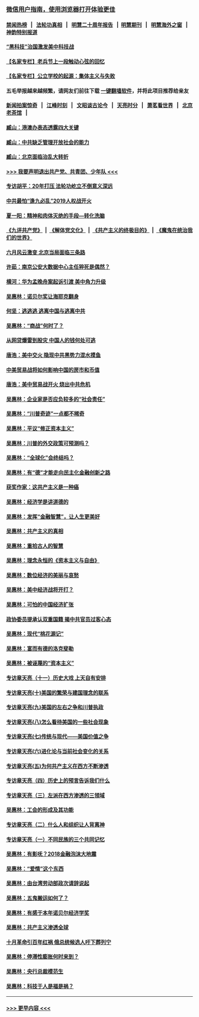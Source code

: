 ### [微信用户指南，使用浏览器打开体验更佳](https://github.com/gfw-breaker/banned-news1/blob/master/indexes/wechat-guide.md?t=0)
#### [禁闻热榜](热点新闻.md?t=0)  &nbsp;&nbsp;|&nbsp;&nbsp; [法轮功真相](https://github.com/gfw-breaker/truth/blob/master/README.md?t=0) &nbsp;&nbsp;|&nbsp;&nbsp; [明慧二十周年报告](https://github.com/gfw-breaker/mh-reports/blob/master/README.md?t=0) &nbsp;&nbsp;|&nbsp;&nbsp;[明慧期刊](https://github.com/gfw-breaker/mh-qikan) &nbsp;&nbsp;|&nbsp;&nbsp; [明慧海外之窗](https://github.com/gfw-breaker/mh-news/blob/master/README.md?t=0) &nbsp;&nbsp;|&nbsp;&nbsp; [神韵特别报道](https://github.com/gfw-breaker/mh-news/blob/master/shenyun.md?t=0)
#### [“黑科技”治国激发美中科技战](../pages/nsc423/n11638056.md?t=02070044) 
#### [【名家专栏】老兵节上一段触动心弦的回忆](../pages/nsc423/n11646016.md?t=02070044) 
#### [【名家专栏】公立学校的起源：集体主义与失败](../pages/nsc423/n11601833.md?t=02070044) 
#### 五毛举报越来越频繁，请网友们前往下载 [一键翻墙软件](https://github.com/gfw-breaker/ssr-accounts)，并将此项目推荐给亲友
#### [新闻拍案惊奇](https://github.com/gfw-breaker/banned-news1/blob/master/pages/link4.md) &nbsp;&nbsp;|&nbsp;&nbsp; [江峰时刻](https://github.com/gfw-breaker/banned-news1/blob/master/pages/link4.md) &nbsp;&nbsp;|&nbsp;&nbsp; [文昭谈古论今](https://github.com/gfw-breaker/banned-news1/blob/master/pages/link4.md) &nbsp;&nbsp;|&nbsp;&nbsp; [天亮时分](https://github.com/gfw-breaker/banned-news1/blob/master/pages/link4.md) &nbsp;&nbsp;|&nbsp;&nbsp; [萧茗看世界](https://github.com/gfw-breaker/banned-news1/blob/master/pages/link4.md) &nbsp;&nbsp;|&nbsp;&nbsp; [北京老茶馆](https://github.com/gfw-breaker/banned-news1/blob/master/pages/link4.md) &nbsp;&nbsp;|&nbsp;&nbsp; 
#### [臧山：港澳办表态透露四大关键](../pages/nsc423/n11421628.md?t=02070044) 
#### [臧山：中共缺乏管理开放社会的能力](../pages/nsc423/n11407457.md?t=02070044) 
#### [臧山：北京面临治乱大转折](../pages/nsc423/n11406895.md?t=02070044) 
#### [>>> 我要声明退出共产党、共青团、少年队 <<<](https://github.com/begood0513/goodnews/blob/master/quit/letter.md) 
#### [专访胡平：20年打压 法轮功屹立不倒意义深远](../pages/nsc423/n11398800.md?t=02070044) 
#### [中共最怕“逢九必乱”2019人权战开火](../pages/nsc423/n11385248.md?t=02070044) 
#### [夏一阳：精神和肉体灭绝的手段—转化洗脑](../pages/nsc423/n11368250.md?t=02070044) 
#### [《九评共产党》](https://github.com/begood0513/9ping.md/blob/master/README.md) &nbsp;|&nbsp; [《解体党文化》](../../../../jtdwh.md/blob/master/README.md)  &nbsp;|&nbsp; [《共产主义的终极目的》](../../../../gczydzjmd.md/blob/master/README.md) &nbsp;|&nbsp; [《魔鬼在统治我们的世界》](../../../../mgztzwmdsj.md/blob/master/README.md) 
#### [六月风云激变 北京当局面临三条路](../pages/nsc423/n11313668.md?t=02070044) 
#### [许茹：南京公安大数据中心主任猝死是偶然？](../pages/nsc423/n11064744.md?t=02070044) 
#### [横河：华为孟晚舟案起诉引渡 美中角力升级](../pages/nsc423/n11027230.md?t=02070044) 
#### [吴惠林：诺贝尔奖让海耶克翻身](../pages/nsc423/n10890049.md?t=02070044) 
#### [何坚：逃逃逃 逃离中国与逃离中共](../pages/nsc423/n10592891.md?t=02070044) 
#### [吴惠林：“商战”何时了？](../pages/nsc423/n10573558.md?t=02070044) 
#### [从网贷爆雷到股灾 中国人的钱何处可逃](../pages/nsc423/n10572800.md?t=02070044) 
#### [唐浩：美中交火 隐现中共黑势力混水摸鱼](../pages/nsc423/n10544040.md?t=02070044) 
#### [中美贸易战将如何影响中国的房市和币值](../pages/nsc423/n10543697.md?t=02070044) 
#### [唐浩：美中贸易战开火 烧出中共危机](../pages/nsc423/n10540126.md?t=02070044) 
#### [吴惠林：企业家是否应负较多的“社会责任”](../pages/nsc423/n10535022.md?t=02070044) 
#### [吴惠林：“川普奇迹”一点都不稀奇](../pages/nsc423/n10512808.md?t=02070044) 
#### [吴惠林：平议“修正资本主义”](../pages/nsc423/n10495724.md?t=02070044) 
#### [吴惠林：川普的外交政策可预测吗？](../pages/nsc423/n10462387.md?t=02070044) 
#### [吴惠林：“全球化”会终结吗？](../pages/nsc423/n10452838.md?t=02070044) 
#### [吴惠林：有“德”才能走向民主化金融创新之路](../pages/nsc423/n10432292.md?t=02070044) 
#### [获奖作家：这共产主义是一种癌](../pages/nsc423/n10431541.md?t=02070044) 
#### [吴惠林：经济学是讲道德的](../pages/nsc423/n10398014.md?t=02070044) 
#### [吴惠林：发挥“金融智慧”，让人生更美好](../pages/nsc423/n10375019.md?t=02070044) 
#### [吴惠林：共产主义的真相](../pages/nsc423/n10351394.md?t=02070044) 
#### [吴惠林：重拾古人的智慧](../pages/nsc423/n10337691.md?t=02070044) 
#### [吴惠林：理念永恒的《资本主义与自由》](../pages/nsc423/n10316274.md?t=02070044) 
#### [吴惠林：数位经济的美丽与哀愁](../pages/nsc423/n10292946.md?t=02070044) 
#### [吴惠林：美中经济战将开打？](../pages/nsc423/n10258825.md?t=02070044) 
#### [吴惠林：可怕的中国经济扩张](../pages/nsc423/n10219147.md?t=02070044) 
#### [政协委员提承认双重国籍 揭中共官员过客心态](../pages/nsc423/n10208809.md?t=02070044) 
#### [吴惠林：现代“桃花源记”](../pages/nsc423/n10185234.md?t=02070044) 
#### [吴惠林：富而有德的洛克斐勒](../pages/nsc423/n10142264.md?t=02070044) 
#### [吴惠林：被诬蔑的“资本主义”](../pages/nsc423/n10124816.md?t=02070044) 
#### [专访章天亮（十一）历史大戏 上天自有安排](../pages/nsc423/n10094905.md?t=02070044) 
#### [专访章天亮(十)美国的繁荣与建国理念的联系](../pages/nsc423/n10094899.md?t=02070044) 
#### [专访章天亮(九)美国的左右之争和川普执政](../pages/nsc423/n10094889.md?t=02070044) 
#### [专访章天亮(八)怎么看待美国的一些社会现象](../pages/nsc423/n10094857.md?t=02070044) 
#### [专访章天亮(七)传统与现代——美国价值之争](../pages/nsc423/n10093140.md?t=02070044) 
#### [专访章天亮(六)进化论与当前社会变化的关系](../pages/nsc423/n10092036.md?t=02070044) 
#### [专访章天亮(五)为何共产主义在西方不断渗透](../pages/nsc423/n10083620.md?t=02070044) 
#### [专访章天亮（四）历史上的预言告诉我们什么](../pages/nsc423/n10083606.md?t=02070044) 
#### [专访章天亮（三）左派在西方渗透的三领域](../pages/nsc423/n10081115.md?t=02070044) 
#### [吴惠林：工会的形成及其功能](../pages/nsc423/n10080633.md?t=02070044) 
#### [专访章天亮（二）什么人和组织让人背离神](../pages/nsc423/n10076637.md?t=02070044) 
#### [专访章天亮（一）不同民族的三个共同记忆](../pages/nsc423/n10074188.md?t=02070044) 
#### [吴惠林：有影呒？2018金融泡沫大地震](../pages/nsc423/n10040534.md?t=02070044) 
#### [吴惠林：“爱情”这个东西](../pages/nsc423/n10019423.md?t=02070044) 
#### [吴惠林：由台湾劳动部政次请辞说起](../pages/nsc423/n9979679.md?t=02070044) 
#### [吴惠林：五鬼搬运如何了？](../pages/nsc423/n9925338.md?t=02070044) 
#### [吴惠林：有感于本年诺贝尔经济学奖](../pages/nsc423/n9871883.md?t=02070044) 
#### [吴惠林：共产主义渗透全球](../pages/nsc423/n9812748.md?t=02070044) 
#### [十月革命引百年红祸 俄总统候选人吁下葬列宁](../pages/nsc423/n9810182.md?t=02070044) 
#### [吴惠林：停滞性膨胀何时来到？](../pages/nsc423/n9764136.md?t=02070044) 
#### [吴惠林：央行总裁模范生](../pages/nsc423/n9728134.md?t=02070044) 
#### [吴惠林：科技于人是福是祸？](../pages/nsc423/n9672982.md?t=02070044) 

----
#### [ >>> 更早内容 <<< ](../indexes/nsc423-earlier.md)
